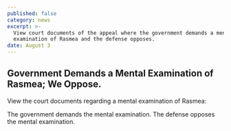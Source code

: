 ```yaml
---
published: false
category: news
excerpt: >-
  View court documents of the appeal where the government demands a mental
  examination of Rasmea and the defense opposes.
date: August 3
---
```

## Government Demands a Mental Examination of Rasmea; We Oppose. 

View the court documents regarding a mental examination of Rasmea:

The government demands the mental examination.
The defense opposes the mental examination. 
